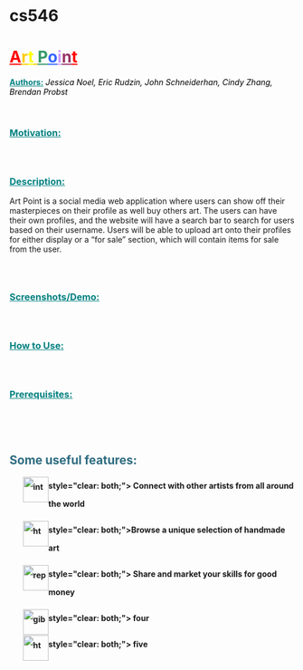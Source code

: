 # cs546

<h1 style="color: #5e9ca0;"><span style="text-decoration: underline;"><span style="color: #ffcc00; text-decoration: underline;"><span style="color: #ff0000; text-decoration: underline;">A</span>r<span style="color: #ffff00; text-decoration: underline;">t</span> <span style="color: #339966; text-decoration: underline;">P</span><span style="color: #3366ff; text-decoration: underline;">o</span><span style="color: #cc99ff; text-decoration: underline;">i</span><span style="color: #993366; text-decoration: underline;">n</span><span style="color: #ff0000; text-decoration: underline;">t</span></span></span></h1>
<p><span style="color: #008080;"><strong><span style="text-decoration: underline;">Authors:</span></strong></span> <span style="color: #000000;"><em>Jessica Noel, Eric Rudzin, John Schneiderhan, Cindy Zhang, Brendan Probst</em></span></p>
<p>&nbsp;</p>
<h3><span style="text-decoration: underline;"><span style="color: #008080; text-decoration: underline;">Motivation:</span></span></h3>
<h3>&nbsp;</h3>
<h3><span style="text-decoration: underline;"><span style="color: #008080; text-decoration: underline;">Description:</span></span></h3>
<p>Art Point is a social media web application where users can show off their masterpieces on their profile as well buy others art. The users can have their own profiles, and the website will have a search bar to search for users based on their username. Users will be able to upload art onto their profiles for either display or a “for sale” section, which will contain items for sale from the user.</p>
<h3>&nbsp;</h3>
<h3><span style="text-decoration: underline;"><span style="color: #008080; text-decoration: underline;">Screenshots/Demo:</span></span></h3>
<h3>&nbsp;</h3>
<h3><span style="text-decoration: underline;"><span style="color: #008080; text-decoration: underline;">How to Use:</span></span></h3>
<h3>&nbsp;</h3>
<h3><span style="text-decoration: underline;"><span style="color: #008080; text-decoration: underline;">Prerequisites:</span></span></h3>
<p>&nbsp;</p>
<p>&nbsp;</p>
<h2 style="color: #2e6c80;">Some useful features:</h2>
<ol style="list-style: none; font-size: 14px; line-height: 32px; font-weight: bold;">
<p>style="clear: both;"><img style="float: left;" src="https://html-online.com/img/01-interactive-connection.png" alt="interactive connection" width="45" /> Connect with other artists from all around the world </p>
<p> style="clear: both;"><img style="float: left;" src="https://html-online.com/img/02-html-clean.png" alt="html cleaner" width="45" />Browse a unique selection of handmade art</p>
<p> style="clear: both;"><img style="float: left;" src="https://html-online.com/img/04-replace.png" alt="replace text" width="45" /> Share and market your skills for good money </p>
<p> style="clear: both;"><img style="float: left;" src="https://html-online.com/img/05-gibberish.png" alt="gibberish" width="45" /> four</p>
<p> style="clear: both;"><img style="float: left;" src="https://html-online.com/img/6-table-div-html.png" alt="html table div" width="45" /> five</p>
</ol>
<p>&nbsp; &nbsp; &nbsp; &nbsp; &nbsp; &nbsp; &nbsp;</p>
